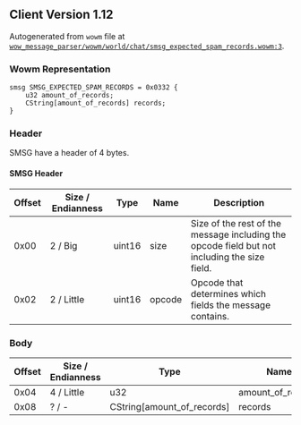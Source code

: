## Client Version 1.12

Autogenerated from `wowm` file at [`wow_message_parser/wowm/world/chat/smsg_expected_spam_records.wowm:3`](https://github.com/gtker/wow_messages/tree/main/wow_message_parser/wowm/world/chat/smsg_expected_spam_records.wowm#L3).

### Wowm Representation
```rust,ignore
smsg SMSG_EXPECTED_SPAM_RECORDS = 0x0332 {
    u32 amount_of_records;
    CString[amount_of_records] records;
}
```
### Header
SMSG have a header of 4 bytes.

#### SMSG Header
| Offset | Size / Endianness | Type   | Name   | Description |
| ------ | ----------------- | ------ | ------ | ----------- |
| 0x00   | 2 / Big           | uint16 | size   | Size of the rest of the message including the opcode field but not including the size field.|
| 0x02   | 2 / Little        | uint16 | opcode | Opcode that determines which fields the message contains.|
### Body
| Offset | Size / Endianness | Type | Name | Description |
| ------ | ----------------- | ---- | ---- | ----------- |
| 0x04 | 4 / Little | u32 | amount_of_records |  |
| 0x08 | ? / - | CString[amount_of_records] | records |  |
